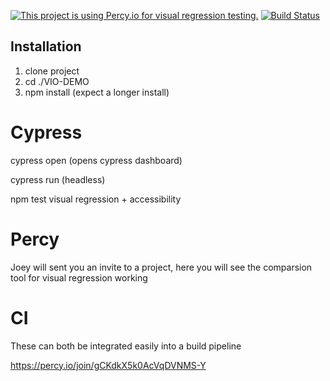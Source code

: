 [![This project is using Percy.io for visual regression testing.](https://percy.io/static/images/percy-badge.svg)](https://percy.io/Joey-G/VIO-DEMO)
[![Build Status](https://travis-ci.org/josephgroark/vio-demo.svg?branch=tutorial-example)](https://travis-ci.org/josephgroark/vio-demo)

## Installation

1. clone project
2. cd ./VIO-DEMO
3. npm install (expect a longer install)

# Cypress
cypress open
(opens cypress dashboard)

cypress run
(headless)

npm test
visual regression + accessibility

# Percy
Joey will sent you an invite to a project, here you will see the comparsion tool for visual regression working

# CI 
These can both be integrated easily into a build pipeline

https://percy.io/join/gCKdkX5k0AcVqDVNMS-Y


